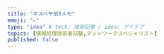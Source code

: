 ```yaml
---
title: "ネスペ午前Ⅱメモ"
emoji: "✏"
type: "idea" # tech: 技術記事 / idea: アイデア
topics: [情報処理技術者試験,ネットワークスペシャリスト]
published: false
---
```

